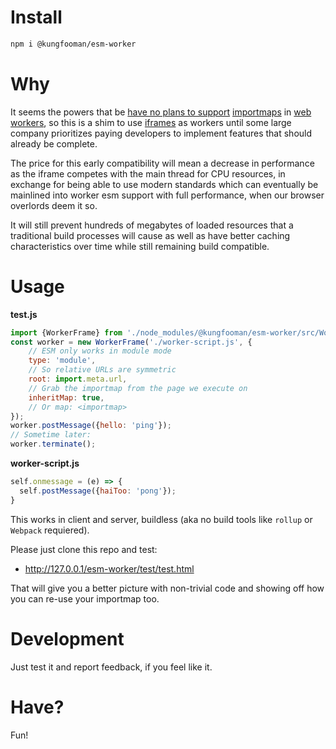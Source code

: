 # Install

```sh
npm i @kungfooman/esm-worker
```

# Why

It seems the powers that be [have no plans to support](https://github.com/WICG/import-maps/issues/2) [importmaps](https://developer.mozilla.org/en-US/docs/Web/HTML/Element/script/type/importmap) in [web workers](https://developer.mozilla.org/en-US/docs/Web/API/Web_Workers_API), so this is a shim to use [iframes](https://developer.mozilla.org/en-US/docs/Web/HTML/Element/iframe) as workers until some large company prioritizes paying developers to implement features that should already be complete.

The price for this early compatibility will mean a decrease in performance as the iframe competes with the main thread for CPU resources, in exchange for being able to use modern standards which can eventually be mainlined into worker esm support with full performance, when our browser overlords deem it so. 

It will still prevent hundreds of megabytes of loaded resources that a traditional build processes will cause as well as have better caching characteristics over time while still remaining build compatible.

# Usage

**test.js**

```js
import {WorkerFrame} from './node_modules/@kungfooman/esm-worker/src/WorkerFrame.js';
const worker = new WorkerFrame('./worker-script.js', {
    // ESM only works in module mode
    type: 'module',
    // So relative URLs are symmetric
    root: import.meta.url,
    // Grab the importmap from the page we execute on
    inheritMap: true,
    // Or map: <importmap>
});
worker.postMessage({hello: 'ping'});
// Sometime later:
worker.terminate();
```

**worker-script.js**

```js
self.onmessage = (e) => {
  self.postMessage({haiToo: 'pong'});
}
```

This works in client and server, buildless (aka no build tools like `rollup` or `Webpack` requiered).

Please just clone this repo and test:

 - http://127.0.0.1/esm-worker/test/test.html

That will give you a better picture with non-trivial code and showing off how you can re-use your importmap too.

# Development

Just test it and report feedback, if you feel like it.

# Have?

Fun!
